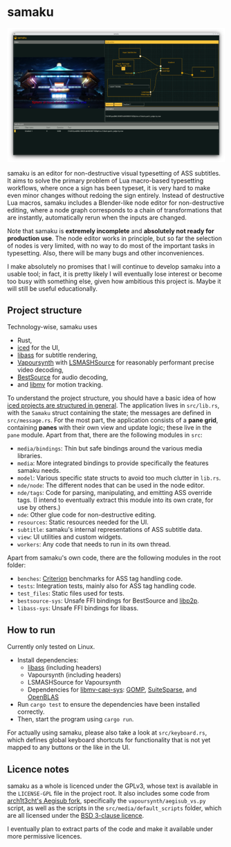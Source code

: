 # samaku

![Screenshot](https://github.com/meew0/samaku/blob/master/screenshot.png?raw=true)

samaku is an editor for non-destructive visual typesetting of ASS subtitles. It aims to solve the primary problem of Lua macro-based typesetting workflows, where once a sign has been typeset, it is very hard to make even minor changes without redoing the sign entirely. Instead of destructive Lua macros, samaku includes a Blender-like node editor for non-destructive editing, where a node graph corresponds to a chain of transformations that are instantly, automatically rerun when the inputs are changed.

Note that samaku is **extremely incomplete** and **absolutely not ready for production use**. The node editor works in principle, but so far the selection of nodes is very limited, with no way to do most of the important tasks in typesetting. Also, there will be many bugs and other inconveniences.

I make absolutely no promises that I will continue to develop samaku into a usable tool; in fact, it is pretty likely I will eventually lose interest or become too busy with something else, given how ambitious this project is. Maybe it will still be useful educationally.

## Project structure

Technology-wise, samaku uses

- Rust,
- [iced](https://github.com/iced-rs/iced) for the UI,
- [libass](https://github.com/libass/libass) for subtitle rendering,
- [Vapoursynth](https://www.vapoursynth.com/) with [LSMASHSource](https://github.com/HomeOfAviSynthPlusEvolution/L-SMASH-Works/blob/master/VapourSynth/README) for reasonably performant precise video decoding,
- [BestSource](https://github.com/vapoursynth/bestsource) for audio decoding,
- and [libmv](https://projects.blender.org/blender/libmv) for motion tracking.

To understand the project structure, you should have a basic idea of how [iced projects are structured in general](https://github.com/iced-rs/iced#overview). The application lives in `src/lib.rs`, with the `Samaku` struct containing the state; the messages are defined in `src/message.rs`. For the most part, the application consists of a **pane grid**, containing **panes** with their own view and update logic; these live in the `pane` module. Apart from that, there are the following modules in `src`:

- `media/bindings`: Thin but safe bindings around the various media libraries.
- `media`: More integrated bindings to provide specifically the features samaku needs.
- `model`: Various specific state structs to avoid too much clutter in `lib.rs`.
- `nde/node`: The different nodes that can be used in the node editor.
- `nde/tags`: Code for parsing, manipulating, and emitting ASS override tags. (I intend to eventually extract this module into its own crate, for use by others.)
- `nde`: Other glue code for non-destructive editing.
- `resources`: Static resources needed for the UI.
- `subtitle`: samaku's internal representations of ASS subtitle data.
- `view`: UI utilities and custom widgets.
- `workers`: Any code that needs to run in its own thread.

Apart from samaku's own code, there are the following modules in the root folder:

- `benches`: [Criterion](https://github.com/bheisler/criterion.rs) benchmarks for ASS tag handling code.
- `tests`: Integration tests, mainly also for ASS tag handling code.
- `test_files`: Static files used for tests.
- `bestsource-sys`: Unsafe FFI bindings for BestSource and
[libp2p](https://bitbucket.org/the-sekrit-twc/libp2p).
- `libass-sys`: Unsafe FFI bindings for libass.

## How to run

Currently only tested on Linux.

- Install dependencies:
    - [libass](https://github.com/libass/libass) (including headers)
    - Vapoursynth (including headers)
    - LSMASHSource for Vapoursynth
    - Dependencies for [libmv-capi-sys](https://github.com/meew0/libmv-capi-sys#dependencies-dynamic-vs-static-linking): 
  [GOMP](https://gcc.gnu.org/projects/gomp/), [SuiteSparse](https://people.engr.tamu.edu/davis/suitesparse.html), and
  [OpenBLAS](https://www.openblas.net/)
- Run `cargo test` to ensure the dependencies have been installed correctly.
- Then, start the program using `cargo run`.

For actually using samaku, please also take a look at `src/keyboard.rs`, which defines global keyboard shortcuts for functionality that is not yet mapped to any buttons or the like in the UI.

## Licence notes

samaku as a whole is licenced under the GPLv3, whose text is available in the `LICENSE-GPL` file in the project root. It also includes some code from [arch1t3cht's Aegisub fork](https://github.com/arch1t3cht/Aegisub/), specifically the `vapoursynth/aegisub_vs.py` script, as well as the scripts in the `src/media/default_scripts` folder, which are all licensed under the [BSD 3-clause licence](https://github.com/arch1t3cht/Aegisub/blob/feature/LICENCE).

I eventually plan to extract parts of the code and make it available under more permissive licences.
